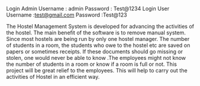 Login Admin      Username : admin
                 Password :  Test@1234
Login User       Username :test@gmail.com
                 Password :Test@123

The Hostel Management System is developed for advancing the activities of the hostel.
The main benefit of the software is to remove manual system. Since most hostels are
being run by only one hostel manager. The number of students in a room, the students
who owe to the hostel etc are saved on papers or sometimes receipts. If these documents
should go missing or stolen, one would never be able to know .The employees might not
know the number of students in a room or know if a room is full or not. This project
will be great relief to the employees. This will help to carry out the activities of Hostel
in an efficient way.
